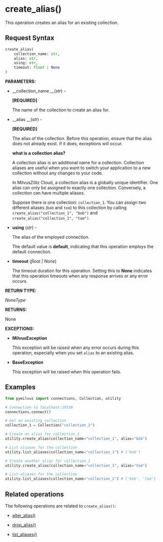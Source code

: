 # create_alias()

This operation creates an alias for an existing collection.

## Request Syntax

```python
create_alias(
    collection_name: str,
    alias: str,
    using: str,
    timeout: float | None
)
```

__PARAMETERS:__

- __collection_name __(_str_) -

    __[REQUIRED]__

    The name of the collection to create an alias for.

- __alias __(_str_) -

    __[REQUIRED]__

    The alias of the collection. Before this operation, ensure that the alias does not already exist. If it does, exceptions will occur.

    <div class="admonition note">

    <p><b>what is a collection alias?</b></p>

    <p>A collection alias is an additional name for a collection. Collection aliases are useful when you want to switch your application to a new collection without any changes to your code. </p>
    <p>In MilvusZilliz Cloud, a collection alias is a globally unique identifier. One alias can only be assigned to exactly one collection. Conversely, a collection can have multiple aliases.</p>
    <p>Suppose there is one collection: <code>collection_1</code>. You can assign two different aliases (<code>bob</code> and <code>tom</code>) to this collection by calling <code>create_alias("collection_1", "bob")</code> and <code>create_alias("collection_1", "tom")</code>.</p>

    </div>

- __using__ (_str_) - 

    The alias of the employed connection.

    The default value is __default__, indicating that this operation employs the default connection.

- __timeout__ (_float _|_ None_)  

    The timeout duration for this operation. Setting this to __None__ indicates that this operation timeouts when any response arrives or any error occurs.

__RETURN TYPE:__

_NoneType_

__RETURNS:__

None

__EXCEPTIONS:__

- __MilvusException__

    This exception will be raised when any error occurs during this operation, especially when you set `alias` to an existing alias.

- __BaseException__

    This exception will be raised when this operation fails.

## Examples

```python
from pymilvus import connections, Collection, utility

# Connection to localhost:19530
connections.connect()

# Get an existing collection
collection_1 = Collection("collection_1")

# Create an alias for collection_1
utility.create_alias(collection_name="collection_1", alias="bob")

# List aliases for the collection
utility.list_aliases(collection_name="collection_1") # ['bob']

# Create another alias for collection_1
utility.create_alias(collection_name="collection_1", alias="tom")

# List aliases for the collection
utility.list_aliases(collection_name="collection_1") # ['bob', 'tom']
```

## Related operations

The following operations are related to `create_alias()`:

- [alter_alias()](./alter_alias.md)

- [drop_alias()](./drop_alias.md)

- [list_aliases()](./list_aliases.md)

